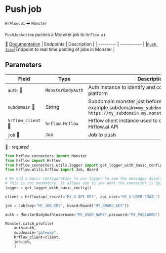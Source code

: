 # Push job
`HrFlow.ai` :arrow_right: `Monster`

`PushJobAction` pushes a Monster job to `Hrflow.ai`.

🔗 [Documentation](https://partner.monster.com/real-time-posting-devguide)
| Endpoints | Description |
| --------- | ----------- |
|[`Push Jobs`](https://partner.monster.com/real-time-posting-devguide)|Endpoint to real time posting of jobs in Monster  |

## Parameters

| Field                        | Type | Description |
|------------------------------| ---- | ----------- |
| `auth` :red_circle:          | `MonsterBodyAuth` | Auth instance to identify and communicate with the platform        |
| `subdomain` :red_circle:     | String | Subdomain monster just before `monster.com`. For example subdomain=`my_subdomain.my` in `https://my_subdomain.my.monster.com:8443/bgwBroker`       |
| `hrflow_client` :red_circle: | `hrflow.Hrflow` | Hrflow client instance used to communicate with the Hrflow.ai API        |
| `job` :red_circle:           | `Job` | Job to push        |


:red_circle: : *required* 


```python
from hrflow_connectors import Monster
from hrflow import Hrflow
from hrflow_connectors.utils.logger import get_logger_with_basic_config
from hrflow.utils.hrflow import Job, Board

# We add a basic configuration to our logger to see the messages displayed in the standard output
# This is not mandatory. It allows you to see what the connector is doing.
logger = get_logger_with_basic_config()

client = Hrflow(api_secret="MY_X-API-KEY", api_user="MY_X-USER-EMAIL")

job = Job(key="MY_JOB_KEY", board=Board("MY_BOARD_KEY"))

auth = MonsterBodyAuth(username="MY_USER_NAME",password="MY_PASSWORD")

Monster.catch_profile(
    auth=auth,
    subdomain="gateway",
    hrflow_client=client,
    job=job,
    )
